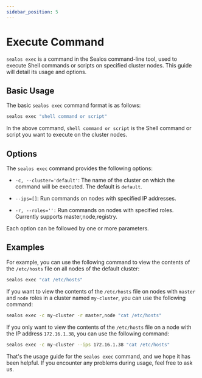 ```yaml
---
sidebar_position: 5
---
```


# Execute Command

`sealos exec` is a command in the Sealos command-line tool, used to execute Shell commands or scripts on specified
cluster nodes. This guide will detail its usage and options.

## Basic Usage

The basic `sealos exec` command format is as follows:

```bash
sealos exec "shell command or script"
```

In the above command, `shell command or script` is the Shell command or script you want to execute on the cluster nodes.

## Options

The `sealos exec` command provides the following options:

- `-c, --cluster='default'`: The name of the cluster on which the command will be executed. The default is `default`.

- `--ips=[]`: Run commands on nodes with specified IP addresses.

- `-r, --roles='':` Run commands on nodes with specified roles. Currently supports master,node,registry.

Each option can be followed by one or more parameters.

## Examples

For example, you can use the following command to view the contents of the `/etc/hosts` file on all nodes of the default
cluster:

```bash
sealos exec "cat /etc/hosts"
```

If you want to view the contents of the `/etc/hosts` file on nodes with `master` and `node` roles in a cluster named
`my-cluster`, you can use the following command:

```bash
sealos exec -c my-cluster -r master,node "cat /etc/hosts"
```

If you only want to view the contents of the `/etc/hosts` file on a node with the IP address `172.16.1.38`, you can use
the following command:

```bash
sealos exec -c my-cluster --ips 172.16.1.38 "cat /etc/hosts"
```

That's the usage guide for the `sealos exec` command, and we hope it has been helpful. If you encounter any problems
during usage, feel free to ask us.

